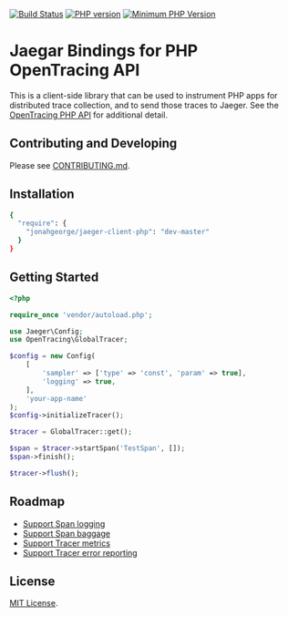 [![Build Status][ci-img]][ci] [![PHP version][packagist-img]][packagist] [![Minimum PHP Version](https://img.shields.io/badge/php-%3E%3D%205.6-8892BF.svg)](https://php.net/)

# Jaegar Bindings for PHP OpenTracing API

This is a client-side library that can be used to instrument PHP apps for distributed trace collection, and to send those traces to Jaeger. See the [OpenTracing PHP API](https://github.com/opentracing/opentracing-php) for additional detail.

## Contributing and Developing

Please see [CONTRIBUTING.md](./CONTRIBUTING.md).

## Installation

```sh
{
  "require": {
    "jonahgeorge/jaeger-client-php": "dev-master"
  }
}
```

## Getting Started

```php
<?php

require_once 'vendor/autoload.php';

use Jaeger\Config;
use OpenTracing\GlobalTracer;

$config = new Config(
    [
        'sampler' => ['type' => 'const', 'param' => true],
        'logging' => true,
    ],
    'your-app-name'
);
$config->initializeTracer();

$tracer = GlobalTracer::get();

$span = $tracer->startSpan('TestSpan', []);
$span->finish();

$tracer->flush();
```

## Roadmap

- [Support Span logging](https://github.com/jonahgeorge/jaeger-client-php/issues/1)
- [Support Span baggage](https://github.com/jonahgeorge/jaeger-client-php/issues/5)
- [Support Tracer metrics](https://github.com/jonahgeorge/jaeger-client-php/issues/12)
- [Support Tracer error reporting](https://github.com/jonahgeorge/jaeger-client-php/issues/13)

## License

[MIT License](./LICENSE).

[ci-img]: https://travis-ci.org/jonahgeorge/jaeger-client-php.svg?branch=travis  
[ci]: https://travis-ci.org/jonahgeorge/jaeger-client-php
[packagist-img]: https://badge.fury.io/ph/jonahgeorge%2Fjaeger-client-php.svg
[packagist]: https://badge.fury.io/ph/jonahgeorge%2Fjaeger-client-php
